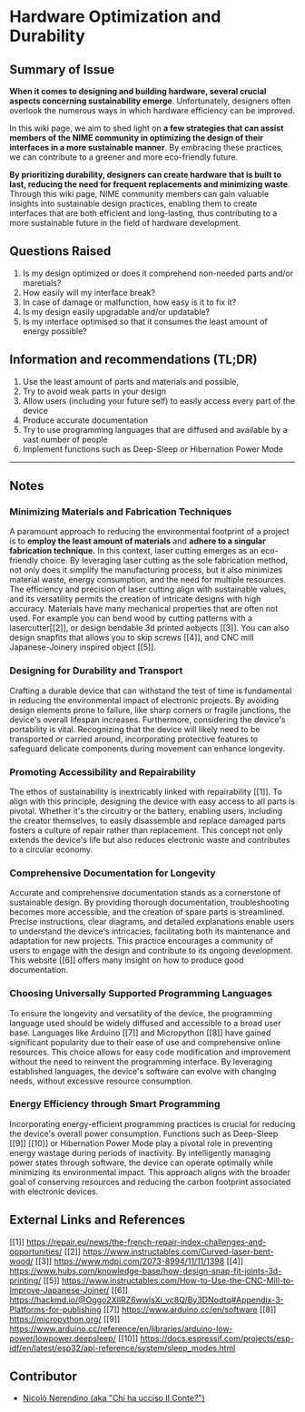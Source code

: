 <!-- Copy this template to add a new topic. Replace text in {brackets} with your content. -->
<!-- Template created for ECO_NIME wiki entries by Johnny Sullivan -->

# Hardware Optimization and Durability

<!-- replace 'Template' with short title; this will be page title when published -->

## Summary of Issue

**When it comes to designing and building hardware, several crucial aspects concerning sustainability emerge**. Unfortunately, designers often overlook the numerous ways in which hardware efficiency can be improved. 

In this wiki page, we aim to shed light on **a few strategies that can assist members of the NIME community in optimizing the design of their interfaces in a more sustainable manner**. By embracing these practices, we can contribute to a greener and more eco-friendly future. 

**By prioritizing durability, designers can create hardware that is built to last, reducing the need for frequent replacements and minimizing waste**. Through this wiki page, NIME community members can gain valuable insights into sustainable design practices, enabling them to create interfaces that are both efficient and long-lasting, thus contributing to a more sustainable future in the field of hardware development.


## Questions Raised

1. Is my design optimized or does it comprehend non-needed parts and/or maretials?
2. How easily will my interface break?
3. In case of damage or malfunction, how easy is it to fix it? 
4. Is my design easily upgradable and/or updatable?
5. Is my interface optimised so that it consumes the least amount of energy possible?



## Information and recommendations (TL;DR)

1. Use the least amount of parts and materials and  possible, 
2. Try to avoid weak parts in your design
3. Allow users (including your future self) to easily access every part of the device
4. Produce accurate documentation 
5. Try to use programming languages that are diffused and available by a vast number of people
6. Implement functions such as Deep-Sleep or Hibernation Power Mode 



----

## Notes

### Minimizing Materials and Fabrication Techniques

A paramount approach to reducing the environmental footprint of a project is to **employ the least amount of materials** and **adhere to a singular fabrication technique.** In this context, laser cutting emerges as an eco-friendly choice. By leveraging laser cutting as the sole fabrication method, not only does it simplify the manufacturing process, but it also minimizes material waste, energy consumption, and the need for multiple resources. The efficiency and precision of laser cutting align with sustainable values, and its versatility permits the creation of intricate designs with high accuracy. Materials have many mechanical properties that are often not used. For example you can bend wood by cutting patterns with a lasercutter[[2]], or design bendable 3d printed aobjects [[3]]. You can also design snapfits that allows you to skip screws [[4]], and CNC mill Japanese-Joinery inspired object [[5]].   

### Designing for Durability and Transport

Crafting a durable device that can withstand the test of time is fundamental in reducing the environmental impact of electronic projects. By avoiding design elements prone to failure, like sharp corners or fragile junctions, the device's overall lifespan increases. Furthermore, considering the device's portability is vital. Recognizing that the device will likely need to be transported or carried around, incorporating protective features to safeguard delicate components during movement can enhance longevity.

### Promoting Accessibility and Repairability

The ethos of sustainability is inextricably linked with repairability [[1]]. To align with this principle, designing the device with easy access to all parts is pivotal. Whether it's the circuitry or the battery, enabling users, including the creator themselves, to easily disassemble and replace damaged parts fosters a culture of repair rather than replacement. This concept not only extends the device's life but also reduces electronic waste and contributes to a circular economy.

### Comprehensive Documentation for Longevity

Accurate and comprehensive documentation stands as a cornerstone of sustainable design. By providing thorough documentation, troubleshooting becomes more accessible, and the creation of spare parts is streamlined. Precise instructions, clear diagrams, and detailed explanations enable users to understand the device's intricacies, facilitating both its maintenance and adaptation for new projects. This practice encourages a community of users to engage with the design and contribute to its ongoing development. This website [[6]] offers many insight on how to produce good documentation.

### Choosing Universally Supported Programming Languages

To ensure the longevity and versatility of the device, the programming language used should be widely diffused and accessible to a broad user base. Languages like Arduino [[7]] and Micropython [[8]] have gained significant popularity due to their ease of use and comprehensive online resources. This choice allows for easy code modification and improvement without the need to reinvent the programming interface. By leveraging established languages, the device's software can evolve with changing needs, without excessive resource consumption.

### Energy Efficiency through Smart Programming

Incorporating energy-efficient programming practices is crucial for reducing the device's overall power consumption. Functions such as Deep-Sleep [[9]] [[10]] or Hibernation Power Mode play a pivotal role in preventing energy wastage during periods of inactivity. By intelligently managing power states through software, the device can operate optimally while minimizing its environmental impact. This approach aligns with the broader goal of conserving resources and reducing the carbon footprint associated with electronic devices.


## External Links and References

[[1]] https://repair.eu/news/the-french-repair-index-challenges-and-opportunities/
[[2]] https://www.instructables.com/Curved-laser-bent-wood/
[[3]] https://www.mdpi.com/2073-8994/11/11/1398
[[4]] https://www.hubs.com/knowledge-base/how-design-snap-fit-joints-3d-printing/
[[5]] https://www.instructables.com/How-to-Use-the-CNC-Mill-to-Improve-Japanese-Joiner/
[[6]] https://hackmd.io/@Oggo2XIlRZ6wwlsXi_vc8Q/By3DNodtq#Appendix-3-Platforms-for-publishing
[[7]] https://www.arduino.cc/en/software
[[8]] https://micropython.org/
[[9]] https://www.arduino.cc/reference/en/libraries/arduino-low-power/lowpower.deepsleep/
[[10]] https://docs.espressif.com/projects/esp-idf/en/latest/esp32/api-reference/system/sleep_modes.html




## Contributor

* [Nicolò Nerendino (aka "Chi ha ucciso Il Conte?")](https://chihauccisoilconte.eu/)

